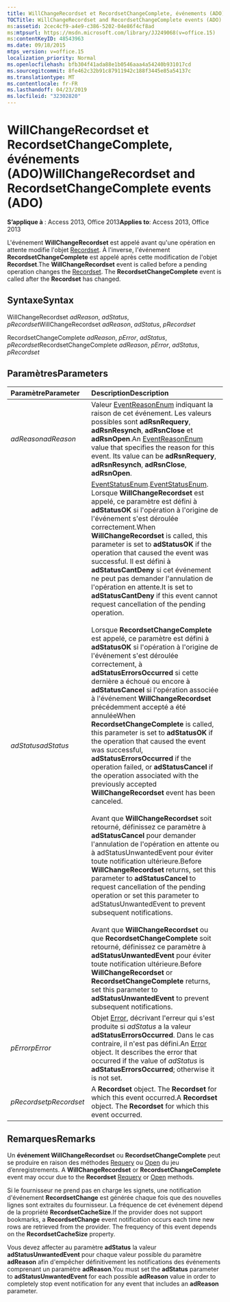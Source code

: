 ```yaml
---
title: WillChangeRecordset et RecordsetChangeComplete, événements (ADO)
TOCTitle: WillChangeRecordset and RecordsetChangeComplete events (ADO)
ms:assetid: 2cec4cf9-a4e9-c386-5202-04e86f4cf8ad
ms:mtpsurl: https://msdn.microsoft.com/library/JJ249068(v=office.15)
ms:contentKeyID: 48543963
ms.date: 09/18/2015
mtps_version: v=office.15
localization_priority: Normal
ms.openlocfilehash: bfb304f41ada88e1b0546aaa4a54240b931017cd
ms.sourcegitcommit: 8fe462c32b91c87911942c188f3445e85a54137c
ms.translationtype: MT
ms.contentlocale: fr-FR
ms.lasthandoff: 04/23/2019
ms.locfileid: "32302820"
---
```

# <a name="willchangerecordset-and-recordsetchangecomplete-events-ado"></a><span data-ttu-id="5b80f-102">WillChangeRecordset et RecordsetChangeComplete, événements (ADO)</span><span class="sxs-lookup"><span data-stu-id="5b80f-102">WillChangeRecordset and RecordsetChangeComplete events (ADO)</span></span>

<span data-ttu-id="5b80f-103">**S’applique à** : Access 2013, Office 2013</span><span class="sxs-lookup"><span data-stu-id="5b80f-103">**Applies to**: Access 2013, Office 2013</span></span>

<span data-ttu-id="5b80f-p101">L'événement **WillChangeRecordset** est appelé avant qu'une opération en attente modifie l'objet [Recordset](recordset-object-ado.md). À l'inverse, l'événement **RecordsetChangeComplete** est appelé après cette modification de l'objet **Recordset**.</span><span class="sxs-lookup"><span data-stu-id="5b80f-p101">The **WillChangeRecordset** event is called before a pending operation changes the [Recordset](recordset-object-ado.md). The **RecordsetChangeComplete** event is called after the **Recordset** has changed.</span></span>

## <a name="syntax"></a><span data-ttu-id="5b80f-106">Syntaxe</span><span class="sxs-lookup"><span data-stu-id="5b80f-106">Syntax</span></span>

<span data-ttu-id="5b80f-107">WillChangeRecordset *adReason*, *adStatus*, *pRecordset*</span><span class="sxs-lookup"><span data-stu-id="5b80f-107">WillChangeRecordset *adReason*, *adStatus*, *pRecordset*</span></span>

<span data-ttu-id="5b80f-108">RecordsetChangeComplete *adReason*, *pError*, *adStatus*, *pRecordset*</span><span class="sxs-lookup"><span data-stu-id="5b80f-108">RecordsetChangeComplete *adReason*, *pError*, *adStatus*, *pRecordset*</span></span>

## <a name="parameters"></a><span data-ttu-id="5b80f-109">Paramètres</span><span class="sxs-lookup"><span data-stu-id="5b80f-109">Parameters</span></span>

|<span data-ttu-id="5b80f-110">Paramètre</span><span class="sxs-lookup"><span data-stu-id="5b80f-110">Parameter</span></span>|<span data-ttu-id="5b80f-111">Description</span><span class="sxs-lookup"><span data-stu-id="5b80f-111">Description</span></span>|
|:--------|:----------|
|<span data-ttu-id="5b80f-112">*adReason*</span><span class="sxs-lookup"><span data-stu-id="5b80f-112">*adReason*</span></span> |<span data-ttu-id="5b80f-p102">Valeur [EventReasonEnum](eventreasonenum.md) indiquant la raison de cet événement. Les valeurs possibles sont **adRsnRequery**, **adRsnResynch**, **adRsnClose** et **adRsnOpen**.</span><span class="sxs-lookup"><span data-stu-id="5b80f-p102">An [EventReasonEnum](eventreasonenum.md) value that specifies the reason for this event. Its value can be **adRsnRequery**, **adRsnResynch**, **adRsnClose**, **adRsnOpen**.</span></span>|
|<span data-ttu-id="5b80f-115">*adStatus*</span><span class="sxs-lookup"><span data-stu-id="5b80f-115">*adStatus*</span></span> |<span data-ttu-id="5b80f-116">[EventStatusEnum](eventstatusenum.md).</span><span class="sxs-lookup"><span data-stu-id="5b80f-116">[EventStatusEnum](eventstatusenum.md).</span></span> <span data-ttu-id="5b80f-117">Lorsque **WillChangeRecordset** est appelé, ce paramètre est défini à **adStatusOK** si l'opération à l'origine de l'événement s'est déroulée correctement.</span><span class="sxs-lookup"><span data-stu-id="5b80f-117">When **WillChangeRecordset** is called, this parameter is set to **adStatusOK** if the operation that caused the event was successful.</span></span> <span data-ttu-id="5b80f-118">Il est défini à **adStatusCantDeny** si cet événement ne peut pas demander l'annulation de l'opération en attente.</span><span class="sxs-lookup"><span data-stu-id="5b80f-118">It is set to **adStatusCantDeny** if this event cannot request cancellation of the pending operation.</span></span> <br/><br/><span data-ttu-id="5b80f-119">Lorsque **RecordsetChangeComplete** est appelé, ce paramètre est défini à **adStatusOK** si l'opération à l'origine de l'événement s'est déroulée correctement, à **adStatusErrorsOccurred** si cette dernière a échoué ou encore à **adStatusCancel** si l'opération associée à l'événement **WillChangeRecordset** précédemment accepté a été annulée</span><span class="sxs-lookup"><span data-stu-id="5b80f-119">When **RecordsetChangeComplete** is called, this parameter is set to **adStatusOK** if the operation that caused the event was successful, **adStatusErrorsOccurred** if the operation failed, or **adStatusCancel** if the operation associated with the previously accepted **WillChangeRecordset** event has been canceled.</span></span> <br/><br/><span data-ttu-id="5b80f-120">Avant que **WillChangeRecordset** soit retourné, définissez ce paramètre à **adStatusCancel** pour demander l'annulation de l'opération en attente ou à adStatusUnwantedEvent pour éviter toute notification ultérieure.</span><span class="sxs-lookup"><span data-stu-id="5b80f-120">Before **WillChangeRecordset** returns, set this parameter to **adStatusCancel** to request cancellation of the pending operation or set this parameter to adStatusUnwantedEvent to prevent subsequent notifications.</span></span> <br/><br/><span data-ttu-id="5b80f-121">Avant que **WillChangeRecordset** ou que **RecordsetChangeComplete** soit retourné, définissez ce paramètre à **adStatusUnwantedEvent** pour éviter toute notification ultérieure.</span><span class="sxs-lookup"><span data-stu-id="5b80f-121">Before **WillChangeRecordset** or **RecordsetChangeComplete** returns, set this parameter to **adStatusUnwantedEvent** to prevent subsequent notifications.</span></span>|
|<span data-ttu-id="5b80f-122">*pError*</span><span class="sxs-lookup"><span data-stu-id="5b80f-122">*pError*</span></span> |<span data-ttu-id="5b80f-p104">Objet [Error](error-object-ado.md), décrivant l'erreur qui s'est produite si *adStatus* a la valeur **adStatusErrorsOccurred**. Dans le cas contraire, il n'est pas défini.</span><span class="sxs-lookup"><span data-stu-id="5b80f-p104">An [Error](error-object-ado.md) object. It describes the error that occurred if the value of *adStatus* is **adStatusErrorsOccurred**; otherwise it is not set.</span></span>|
|<span data-ttu-id="5b80f-125">*pRecordset*</span><span class="sxs-lookup"><span data-stu-id="5b80f-125">*pRecordset*</span></span> |<span data-ttu-id="5b80f-p105">A **Recordset** object. The **Recordset** for which this event occurred.</span><span class="sxs-lookup"><span data-stu-id="5b80f-p105">A **Recordset** object. The **Recordset** for which this event occurred.</span></span>|

## <a name="remarks"></a><span data-ttu-id="5b80f-128">Remarques</span><span class="sxs-lookup"><span data-stu-id="5b80f-128">Remarks</span></span>

<span data-ttu-id="5b80f-129">Un **événement WillChangeRecordset** ou **RecordsetChangeComplete** peut se produire en raison des méthodes [Requery](requery-method-ado.md) ou [Open](open-method-ado-recordset.md) du jeu d’enregistrements. </span><span class="sxs-lookup"><span data-stu-id="5b80f-129">A **WillChangeRecordset** or **RecordsetChangeComplete** event may occur due to the **Recordset** [Requery](requery-method-ado.md) or [Open](open-method-ado-recordset.md) methods.</span></span>

<span data-ttu-id="5b80f-p106">Si le fournisseur ne prend pas en charge les signets, une notification d'événement **RecordsetChange** est générée chaque fois que des nouvelles lignes sont extraites du fournisseur. La fréquence de cet événement dépend de la propriété **RecordsetCacheSize**.</span><span class="sxs-lookup"><span data-stu-id="5b80f-p106">If the provider does not support bookmarks, a **RecordsetChange** event notification occurs each time new rows are retrieved from the provider. The frequency of this event depends on the **RecordsetCacheSize** property.</span></span>

<span data-ttu-id="5b80f-132">Vous devez affecter au paramètre **adStatus** la valeur **adStatusUnwantedEvent** pour chaque valeur possible du paramètre **adReason** afin d'empêcher définitivement les notifications des événements comprenant un paramètre **adReason**.</span><span class="sxs-lookup"><span data-stu-id="5b80f-132">You must set the **adStatus** parameter to **adStatusUnwantedEvent** for each possible **adReason** value in order to completely stop event notification for any event that includes an **adReason** parameter.</span></span>


